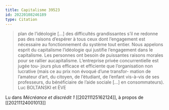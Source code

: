 ```yaml
---
title: Capitalisme 39523
id: 20220108246189
type: Citation
---
```


> plan de l’idéologie [...] des difficultés grandissantes s’il ne redonne pas des raisons d’espérer à tous ceux dont l’engagement est nécessaire au fonctionnement du système tout entier. Nous appelons esprit du capitalisme l’idéologie qui justifie l’engagement dans le capitalisme. Les personnes ont besoin de puissantes raisons morales pour se rallier aucapitalisme. L’entreprise privée concurrentielle est jugée tou- jours plus efficace et efficiente que l’organisation non lucrative (mais ce au prix non évoqué d’une transfor- mation de l’amateur d’art, du citoyen, de l’étudiant, de l’enfant vis-à-vis de ses professeurs, du bénéficiaire de l’aide sociale [...] en consommateurs). Luc BOLTANSKI et ÈVE

Lu dans *Mécréance et discrédit 1* [[20211125162124]], à propos de [[20211124001013]]